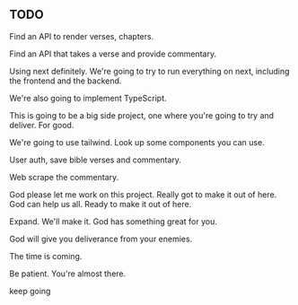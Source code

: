 ## TODO

Find an API to render verses, chapters.

Find an API that takes a verse and provide commentary.

Using next definitely. We're going to try to run everything on next, including the frontend and the backend.

We're also going to implement TypeScript.

This is going to be a big side project, one where you're going to try and deliver. For good.

We're going to use tailwind. Look up some components you can use. 

User auth, save bible verses and commentary.

Web scrape the commentary. 

God please let me work on this project. Really got to make it out of here. God can help us all. Ready to make it out of here. 

Expand. We'll make it. God has something great for you.

God will give you deliverance from your enemies.

The time is coming.

Be patient. You're almost there.

keep going
